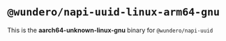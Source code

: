 # `@wundero/napi-uuid-linux-arm64-gnu`

This is the **aarch64-unknown-linux-gnu** binary for `@wundero/napi-uuid`
